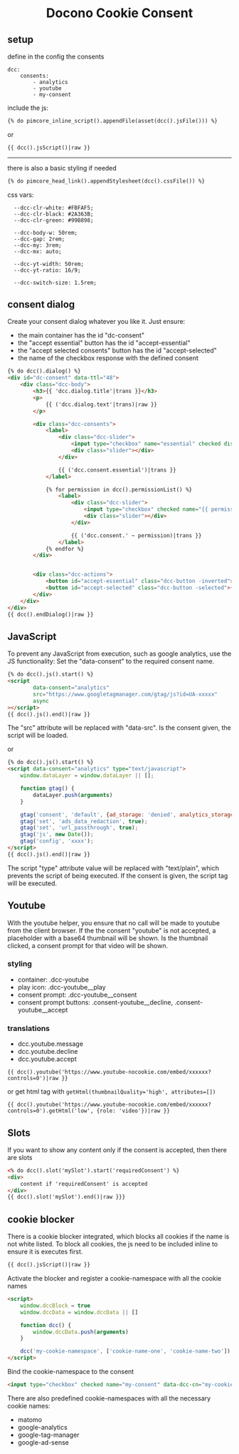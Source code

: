 <h1 align="center">Docono Cookie Consent</h1>

## setup

define in the config the consents

```
dcc:
    consents:
        - analytics
        - youtube
        - my-consent
```

include the js:

```html
{% do pimcore_inline_script().appendFile(asset(dcc().jsFile())) %}
```

or

```html
{{ dcc().jsScript()|raw }}
```

---
there is also a basic styling if needed

```html
{% do pimcore_head_link().appendStylesheet(dcc().cssFile()) %}
```

css vars:
```
  --dcc-clr-white: #FBFAF5;
  --dcc-clr-black: #2A363B;
  --dcc-clr-green: #99B898;

  --dcc-body-w: 50rem;
  --dcc-gap: 2rem;
  --dcc-my: 3rem;
  --dcc-mx: auto;

  --dcc-yt-width: 50rem;
  --dcc-yt-ratio: 16/9;

  --dcc-switch-size: 1.5rem;
```

## consent dialog

Create your consent dialog whatever you like it.
Just ensure:
- the main container has the id "dc-consent"
- the "accept essential" button has the id "accept-essential"
- the "accept selected consents" button has the id "accept-selected"
- the name of the checkbox response with the defined consent

```html
{% do dcc().dialog() %}
<div id="dc-consent" data-ttl="48">
    <div class="dcc-body">
        <h3>{{ 'dcc.dialog.title'|trans }}</h3>
        <p>
            {{ ('dcc.dialog.text'|trans)|raw }}
        </p>

        <div class="dcc-consents">
            <label>
                <div class="dcc-slider">
                    <input type="checkbox" name="essential" checked disabled>
                    <div class="slider"></div>
                </div>

                {{ ('dcc.consent.essential')|trans }}
            </label>

            {% for permission in dcc().permissionList() %}
                <label>
                    <div class="dcc-slider">
                        <input type="checkbox" checked name="{{ permission }}">
                        <div class="slider"></div>
                    </div>

                    {{ ('dcc.consent.' ~ permission)|trans }}
                </label>
            {% endfor %}
        </div>


        <div class="dcc-actions">
            <button id="accept-essential" class="dcc-button -inverted">{{ 'dcc.button.essential'|trans }}</button>
            <button id="accept-selected" class="dcc-button -selected">{{ 'dcc.button.selected'|trans }}</button>
        </div>
    </div>
</div>
{{ dcc().endDialog()|raw }}
```

## JavaScript

To prevent any JavaScript from execution, such as google analytics, use the JS functionality:
Set the "data-consent" to the required consent name.

```html
{% do dcc().js().start() %}
<script
        data-consent="analytics"
        src="https://www.googletagmanager.com/gtag/js?id=UA-xxxxx"
        async
></script>
{{ dcc().js().end()|raw }}
```
The "src" attribute will be replaced with "data-src".
Is the consent given, the script will be loaded.

or

```html
{% do dcc().js().start() %}
<script data-consent="analytics" type="text/javascript">
    window.dataLayer = window.dataLayer || [];

    function gtag() {
        dataLayer.push(arguments)
    }

    gtag('consent', 'default', {ad_storage: 'denied', analytics_storage: 'denied'});
    gtag('set', 'ads_data_redaction', true);
    gtag('set', 'url_passthrough', true);
    gtag('js', new Date());
    gtag('config', 'xxxx');
</script>
{{ dcc().js().end()|raw }}
```

The script "type" attribute value will be replaced with "text/plain", which prevents the script of being executed.
If the consent is given, the script tag will be executed.

## Youtube
With the youtube helper, you ensure that no call will be made to youtube from the client browser.
If the the consent "youtube" is not accepted, a placeholder with a base64 thumbnail will be shown.
Is the thumbnail clicked, a consent prompt for that video will be shown.

### styling
- container: .dcc-youtube
- play icon: .dcc-youtube__play
- consent prompt: .dcc-youtube__consent
- consent prompt buttons: .consent-youtube__decline, .consent-youtube__accept

### translations
- dcc.youtube.message
- dcc.youtube.decline
- dcc.youtube.accept


```
{{ dcc().youtube('https://www.youtube-nocookie.com/embed/xxxxxx?controls=0')|raw }}
```

or get html tag with ```getHtml(thumbnailQuality='high', attributes=[])```

```
{{ dcc().youtube('https://www.youtube-nocookie.com/embed/xxxxxx?controls=0').getHtml('low', {role: 'video'})|raw }}
```

## Slots

If you want to show any content only if the consent is accepted, then there are slots

```html
<% do dcc().slot('mySlot').start('requiredConsent') %}
<div>
    content if 'requiredConsent' is accepted
</div>
{{ dcc().slot('mySlot').end()|raw }}}
```

## cookie blocker

There is a cookie blocker integrated, which blocks all cookies if the name is not white listed.
To block all cookies, the js need to be included inline to ensure it is executes first.

```html
{{ dcc().jsScript()|raw }}
```

Activate the blocker and register a cookie-namespace with all the cookie names

```html
<script>
    window.dccBlock = true
    window.dccData = window.dccData || []

    function dcc() {
        window.dccData.push(arguments)
    }

    dcc('my-cookie-namespace', ['cookie-name-one', 'cookie-name-two'])
</script>
```

Bind the cookie-namespace to the consent
```html
<input type="checkbox" checked name="my-consent" data-dcc-cn="my-cookie-namespace">
```

There are also predefined cookie-namespaces with all the necessary cookie names:
- matomo
- google-analytics
- google-tag-manager
- google-ad-sense

